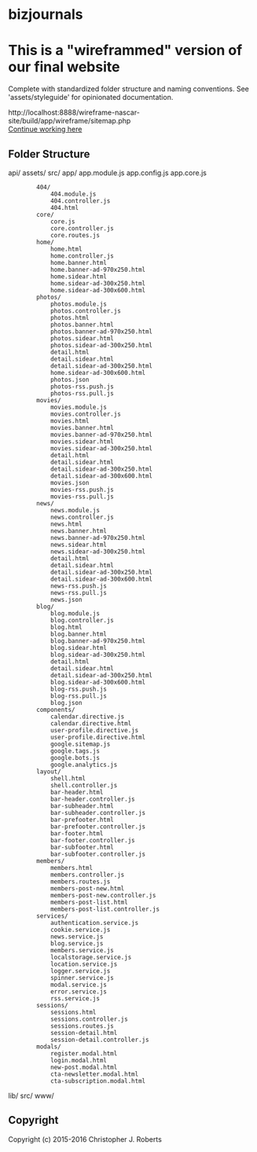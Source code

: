 # bizjournals

# This is a "wireframmed" version of our final website

Complete with standardized folder structure and naming conventions.  See 'assets/styleguide' for opinionated documentation.<br>

http://localhost:8888/wireframe-nascar-site/build/app/wireframe/sitemap.php<br>
<a href="http://localhost:8888/wireframe-nascar-site/build/app/wireframe/sitemap.php">Continue working here</a>

## Folder Structure

  api/
  assets/
  src/
        app/
            app.module.js
            app.config.js
            app.core.js

            404/
                404.module.js
                404.controller.js
                404.html
            core/
                core.js
                core.controller.js
                core.routes.js
            home/
                home.html
                home.controller.js
                home.banner.html
                home.banner-ad-970x250.html
                home.sidear.html
                home.sidear-ad-300x250.html
                home.sidear-ad-300x600.html
            photos/
                photos.module.js
                photos.controller.js
                photos.html
                photos.banner.html
                photos.banner-ad-970x250.html
                photos.sidear.html
                photos.sidear-ad-300x250.html
                detail.html
                detail.sidear.html
                detail.sidear-ad-300x250.html
                home.sidear-ad-300x600.html
                photos.json
                photos-rss.push.js
                photos-rss.pull.js
            movies/
                movies.module.js
                movies.controller.js
                movies.html
                movies.banner.html
                movies.banner-ad-970x250.html
                movies.sidear.html
                movies.sidear-ad-300x250.html
                detail.html
                detail.sidear.html
                detail.sidear-ad-300x250.html
                detail.sidear-ad-300x600.html
                movies.json
                movies-rss.push.js
                movies-rss.pull.js
            news/
                news.module.js
                news.controller.js
                news.html
                news.banner.html
                news.banner-ad-970x250.html
                news.sidear.html
                news.sidear-ad-300x250.html
                detail.html
                detail.sidear.html
                detail.sidear-ad-300x250.html
                detail.sidear-ad-300x600.html
                news-rss.push.js
                news-rss.pull.js
                news.json
            blog/
                blog.module.js
                blog.controller.js
                blog.html
                blog.banner.html
                blog.banner-ad-970x250.html
                blog.sidear.html
                blog.sidear-ad-300x250.html
                detail.html
                detail.sidear.html
                detail.sidear-ad-300x250.html
                blog.sidear-ad-300x600.html
                blog-rss.push.js
                blog-rss.pull.js
                blog.json
            components/
                calendar.directive.js
                calendar.directive.html
                user-profile.directive.js
                user-profile.directive.html
                google.sitemap.js
                google.tags.js
                google.bots.js
                google.analytics.js
            layout/
                shell.html
                shell.controller.js
                bar-header.html
                bar-header.controller.js
                bar-subheader.html
                bar-subheader.controller.js
                bar-prefooter.html
                bar-prefooter.controller.js
                bar-footer.html
                bar-footer.controller.js
                bar-subfooter.html
                bar-subfooter.controller.js
            members/
                members.html
                members.controller.js
                members.routes.js
                members-post-new.html
                members-post-new.controller.js
                members-post-list.html
                members-post-list.controller.js
            services/
                authentication.service.js
                cookie.service.js
                news.service.js
                blog.service.js
                members.service.js
                localstorage.service.js
                location.service.js
                logger.service.js
                spinner.service.js
                modal.service.js
                error.service.js
                rss.service.js
            sessions/
                sessions.html
                sessions.controller.js
                sessions.routes.js
                session-detail.html
                session-detail.controller.js
            modals/
                register.modal.html
                login.modal.html
                new-post.modal.html
                cta-newsletter.modal.html
                cta-subscription.modal.html


  lib/
  src/
  www/




## Copyright
Copyright (c) 2015-2016 Christopher J. Roberts
